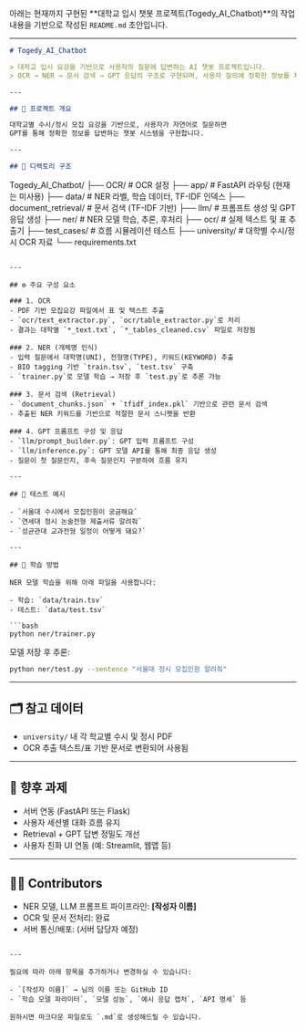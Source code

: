 아래는 현재까지 구현된 \*\*대학교 입시 챗봇 프로젝트(Togedy\_AI\_Chatbot)\*\*의 작업 내용을 기반으로 작성된 `README.md` 초안입니다.

---

```markdown
# Togedy_AI_Chatbot

> 대학교 입시 요강을 기반으로 사용자의 질문에 답변하는 AI 챗봇 프로젝트입니다.  
> OCR → NER → 문서 검색 → GPT 응답의 구조로 구현되며, 사용자 질의에 정확한 정보를 제공합니다.

---

## 🧠 프로젝트 개요

대학교별 수시/정시 모집 요강을 기반으로, 사용자가 자연어로 질문하면  
GPT를 통해 정확한 정보를 답변하는 챗봇 시스템을 구현합니다.

---

## 📁 디렉토리 구조

```

Togedy\_AI\_Chatbot/
├── OCR/                      # OCR 설정
├── app/                      # FastAPI 라우팅 (현재는 미사용)
├── data/                     # NER 라벨, 학습 데이터, TF-IDF 인덱스
├── document\_retrieval/       # 문서 검색 (TF-IDF 기반)
├── llm/                      # 프롬프트 생성 및 GPT 응답 생성
├── ner/                      # NER 모델 학습, 추론, 후처리
├── ocr/                      # 실제 텍스트 및 표 추출기
├── test\_cases/               # 흐름 시뮬레이션 테스트
├── university/               # 대학별 수시/정시 OCR 자료
└── requirements.txt

````

---

## ⚙️ 주요 구성 요소

### 1. OCR
- PDF 기반 모집요강 파일에서 표 및 텍스트 추출
- `ocr/text_extractor.py`, `ocr/table_extractor.py`로 처리
- 결과는 대학별 `*_text.txt`, `*_tables_cleaned.csv` 파일로 저장됨

### 2. NER (개체명 인식)
- 입력 질문에서 대학명(UNI), 전형명(TYPE), 키워드(KEYWORD) 추출
- BIO tagging 기반 `train.tsv`, `test.tsv` 구축
- `trainer.py`로 모델 학습 → 저장 후 `test.py`로 추론 가능

### 3. 문서 검색 (Retrieval)
- `document_chunks.json` + `tfidf_index.pkl` 기반으로 관련 문서 검색
- 추출된 NER 키워드를 기반으로 적절한 문서 스니펫을 반환

### 4. GPT 프롬프트 구성 및 응답
- `llm/prompt_builder.py`: GPT 입력 프롬프트 구성
- `llm/inference.py`: GPT 모델 API를 통해 최종 응답 생성
- 질문이 첫 질문인지, 후속 질문인지 구분하여 흐름 유지

---

## 🧪 테스트 예시

- `서울대 수시에서 모집인원이 궁금해요`
- `연세대 정시 논술전형 제출서류 알려줘`
- `성균관대 교과전형 일정이 어떻게 돼요?`

---

## 🔧 학습 방법

NER 모델 학습을 위해 아래 파일을 사용합니다:

- 학습: `data/train.tsv`
- 테스트: `data/test.tsv`

```bash
python ner/trainer.py
````

모델 저장 후 추론:

```bash
python ner/test.py --sentence "서울대 정시 모집인원 알려줘"
```

---

## 🗂 참고 데이터

* `university/` 내 각 학교별 수시 및 정시 PDF
* OCR 추출 텍스트/표 기반 문서로 변환되어 사용됨

---

## 🧩 향후 과제

* 서버 연동 (FastAPI 또는 Flask)
* 사용자 세션별 대화 흐름 유지
* Retrieval + GPT 답변 정밀도 개선
* 사용자 친화 UI 연동 (예: Streamlit, 웹앱 등)

---

## 👨‍💻 Contributors

* NER 모델, LLM 프롬프트 파이프라인: **\[작성자 이름]**
* OCR 및 문서 전처리: 완료
* 서버 통신/배포: (서버 담당자 예정)

```

---

필요에 따라 아래 항목을 추가하거나 변경하실 수 있습니다:

- `[작성자 이름]` → 님의 이름 또는 GitHub ID
- `학습 모델 파라미터`, `모델 성능`, `예시 응답 캡처`, `API 명세` 등

원하시면 마크다운 파일로도 `.md`로 생성해드릴 수 있습니다.
```
